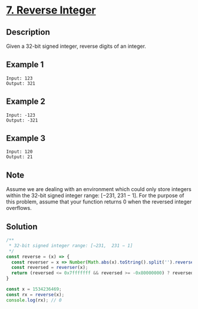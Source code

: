 # [7. Reverse Integer](https://leetcode.com/problems/reverse-integer/)

## Description

Given a 32-bit signed integer, reverse digits of an integer.

## Example 1

```example
Input: 123
Output: 321
```

## Example 2

```example
Input: -123
Output: -321
```

## Example 3

```example
Input: 120
Output: 21
```

## Note

Assume we are dealing with an environment which could only store integers within the 32-bit signed integer range: [−231,  231 − 1]. For the purpose of this problem, assume that your function returns 0 when the reversed integer overflows.

## Solution

```javascript
/**
 * 32-bit signed integer range: [−231,  231 − 1]
 */
const reverse = (x) => {
  const reverser = x => Number(Math.abs(x).toString().split('').reverse().join('')) * Math.sign(x);
  const reversed = reverser(x);
  return (reversed <= 0x7fffffff && reversed >= -0x80000000) ? reversed : 0;
}

const x = 1534236469;
const rx = reverse(x);
console.log(rx); // 0
```
